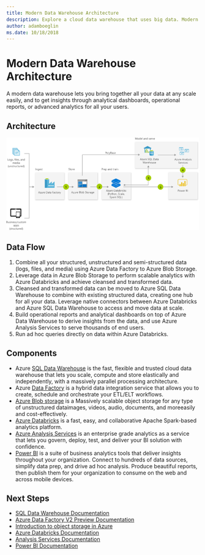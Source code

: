 ```yaml
---
title: Modern Data Warehouse Architecture 
description: Explore a cloud data warehouse that uses big data. Modern data warehouse brings together all your data and scales easily as your data grows.
author: adamboeglin
ms.date: 10/18/2018
---
```

# Modern Data Warehouse Architecture 
A modern data warehouse lets you bring together all your data at any scale easily, and to get insights through analytical dashboards, operational reports, or advanced analytics for all your users.

## Architecture
<img src="media/modern-data-warehouse.svg" alt='architecture diagram' />

## Data Flow
1. Combine all your structured, unstructured and semi-structured data (logs, files, and media) using Azure Data Factory to Azure Blob Storage.
1. Leverage data in Azure Blob Storage to perform scalable analytics with Azure Databricks and achieve cleansed and transformed data.
1. Cleansed and transformed data can be moved to Azure SQL Data Warehouse to combine with existing structured data, creating one hub for all your data. Leverage native connectors between Azure Databricks and Azure SQL Data Warehouse to access and move data at scale.
1. Build operational reports and analytical dashboards on top of Azure Data Warehouse to derive insights from the data, and use Azure Analysis Services to serve thousands of end users.
1. Run ad hoc queries directly on data within Azure Databricks.

## Components
* Azure [SQL Data Warehouse](http://azure.microsoft.com/services/sql-data-warehouse/) is the fast, flexible and trusted cloud data warehouse that lets you scale, compute and store elastically and independently, with a massively parallel processing architecture.
* Azure [Data Factory](http://azure.microsoft.com/services/data-factory/) is a hybrid data integration service that allows you to create, schedule and orchestrate your ETL/ELT workflows.
* [Azure Blob storage](http://azure.microsoft.com/services/storage/blobs/) is a Massively scalable object storage for any type of unstructured dataimages, videos, audio, documents, and moreeasily and cost-effectively.
* [Azure Databricks](http://azure.microsoft.com/services/databricks/) is a fast, easy, and collaborative Apache Spark-based analytics platform.
* [Azure Analysis Services](http://azure.microsoft.com/services/analysis-services/) is an enterprise grade analytics as a service that lets you govern, deploy, test, and deliver your BI solution with confidence.
* [Power BI](https://powerbi.microsoft.com) is a suite of business analytics tools that deliver insights throughout your organization. Connect to hundreds of data sources, simplify data prep, and drive ad hoc analysis. Produce beautiful reports, then publish them for your organization to consume on the web and across mobile devices.

## Next Steps
* [SQL Data Warehouse Documentation](https://docs.microsoft.com/azure/sql-data-warehouse/)
* [Azure Data Factory V2 Preview Documentation](https://docs.microsoft.com/azure/data-factory/)
* [Introduction to object storage in Azure](https://docs.microsoft.com/azure/storage/blobs/storage-blobs-introduction/)
* [Azure Databricks Documentation](https://docs.microsoft.com/azure/azure-databricks/)
* [Analysis Services Documentation](https://docs.microsoft.com/azure/analysis-services/)
* [Power BI Documentation](https://docs.microsoft.com/power-bi/)